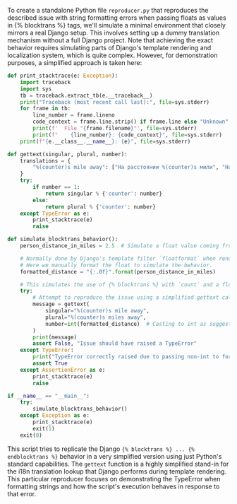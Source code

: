 To create a standalone Python file `reproducer.py` that reproduces the described issue with string formatting errors when passing floats as values in {% blocktrans %} tags, we'll simulate a minimal environment that closely mirrors a real Django setup. This involves setting up a dummy translation mechanism without a full Django project. Note that achieving the exact behavior requires simulating parts of Django's template rendering and localization system, which is quite complex. However, for demonstration purposes, a simplified approach is taken here:

```python
def print_stacktrace(e: Exception):
    import traceback
    import sys
    tb = traceback.extract_tb(e.__traceback__)
    print("Traceback (most recent call last):", file=sys.stderr)
    for frame in tb:
        line_number = frame.lineno
        code_context = frame.line.strip() if frame.line else "Unknown"
        print(f'  File "{frame.filename}"', file=sys.stderr)
        print(f"    {line_number}: {code_context}", file=sys.stderr)
    print(f"{e.__class__.__name__}: {e}", file=sys.stderr)

def gettext(singular, plural, number):
    translations = {
        "%(counter)s mile away": ["На расстоянии %(counter)s мили", "На расстоянии %(counter)s миль", "На расстоянии %(counter)s миль"],
    }
    try:
        if number == 1:
            return singular % {'counter': number}
        else:
            return plural % {'counter': number}
    except TypeError as e:
        print_stacktrace(e)
        raise

def simulate_blocktrans_behavior():
    person_distance_in_miles = 2.5  # Simulate a float value coming from somewhere, like a database or calculation

    # Normally done by Django's template filter `floatformat` when rendering a template
    # Here we manually format the float to simulate the behavior.
    formatted_distance = "{:.0f}".format(person_distance_in_miles)

    # This simulates the use of {% blocktrans %} with `count` and a float value formatted to a string.
    try:
        # Attempt to reproduce the issue using a simplified gettext call
        message = gettext(
            singular="%(counter)s mile away",
            plural="%(counter)s miles away",
            number=int(formatted_distance)  # Casting to int as suggested as a workaround
        )
        print(message)
        assert False, "Issue should have raised a TypeError"
    except TypeError:
        print("TypeError correctly raised due to passing non-int to formatted string requiring an int.")
        assert True
    except AssertionError as e:
        print_stacktrace(e)
        raise

if __name__ == "__main__":
    try:
        simulate_blocktrans_behavior()
    except Exception as e:
        print_stacktrace(e)
        exit(1)
    exit(0)
```

This script tries to replicate the Django `{% blocktrans %} ... {% endblocktrans %}` behavior in a very simplified version using just Python's standard capabilities. The `gettext` function is a highly simplified stand-in for the i18n translation lookup that Django performs during template rendering. This particular reproducer focuses on demonstrating the TypeError when formatting strings and how the script's execution behaves in response to that error.